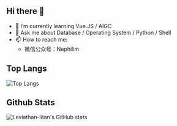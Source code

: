 ## Hi there 👋

<!--
**leviathan-litan/leviathan-litan** is a ✨ _special_ ✨ repository because its `README.md` (this file) appears on your GitHub profile.

Here are some ideas to get you started:

- 🔭 I’m currently working on ...
- 🌱 I’m currently learning ...
- 👯 I’m looking to collaborate on ...
- 🤔 I’m looking for help with ...
- 💬 Ask me about ...
- 📫 How to reach me: ...
- 😄 Pronouns: ...
- ⚡ Fun fact: ...
-->

- 🌱 I’m currently learning Vue.JS / AIGC
- 💬 Ask me about Database / Operating System / Python / Shell
- 📫 How to reach me:
  - 微信公众号：Nephilim

## Top Langs

![Top Langs](https://github-readme-stats.vercel.app/api/top-langs/?username=leviathan-litan)

## Github Stats

![Leviathan-litan's GitHub stats](https://github-readme-stats.vercel.app/api?username=leviathan-litan&show_icons=true&theme=ambient_gradient)
